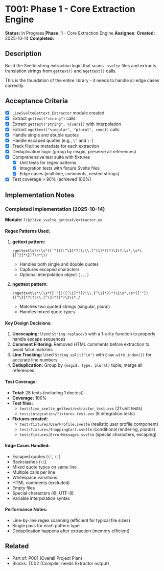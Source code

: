 # T001: Phase 1 - Core Extraction Engine

**Status:** In Progress
**Phase:** 1 - Core Extraction Engine
**Assignee:**
**Created:** 2025-10-14
**Completed:**

## Description

Build the Svelte string extraction logic that scans `.svelte` files and extracts translation strings from `gettext()` and `ngettext()` calls.

This is the foundation of the entire library - it needs to handle all edge cases correctly.

## Acceptance Criteria

- [x] `LiveSvelteGettext.Extractor` module created
- [x] Extract `gettext("string")` calls
- [x] Extract `gettext("string", %{vars})` with interpolation
- [x] Extract `ngettext("singular", "plural", count)` calls
- [x] Handle single and double quotes
- [x] Handle escaped quotes (e.g., `\"` and `\'`)
- [x] Track file:line metadata for each extraction
- [x] Deduplication logic (group by msgid, preserve all references)
- [x] Comprehensive test suite with fixtures
  - [x] Unit tests for regex patterns
  - [x] Integration tests with fixture Svelte files
  - [x] Edge cases (multiline, comments, nested strings)
- [x] Test coverage > 90% (achieved 100%)

## Implementation Notes

### Completed Implementation (2025-10-14)

**Module:** `lib/live_svelte_gettext/extractor.ex`

#### Regex Patterns Used:

1. **gettext pattern:**
   ```regex
   /gettext\s*\(\s*(['"])([^\1]*?(?:\\.[^\1]*?)*)\1(?:\s*,\s*\{[^}]*\})?\s*\)/
   ```
   - Handles both single and double quotes
   - Captures escaped characters
   - Optional interpolation object `{...}`

2. **ngettext pattern:**
   ```regex
   /ngettext\s*\(\s*(['"])([^\1]*?(?:\\.[^\1]*?)*)\1\s*,\s*(['"])([^\3]*?(?:\\.[^\3]*?)*)\3\s*,/
   ```
   - Matches two quoted strings (singular, plural)
   - Handles mixed quote types

#### Key Design Decisions:

1. **Unescaping:** Used `String.replace/3` with a 1-arity function to properly handle escape sequences
2. **Comment Filtering:** Removed HTML comments before extraction to avoid false matches
3. **Line Tracking:** Used `String.split("\n")` with `Enum.with_index(1)` for accurate line numbers
4. **Deduplication:** Group by `{msgid, type, plural}` tuple, merge all references

#### Test Coverage:

- **Total:** 28 tests (including 1 doctest)
- **Coverage:** 100%
- **Test files:**
  - `test/live_svelte_gettext/extractor_test.exs` (21 unit tests)
  - `test/integration/fixtures_test.exs` (6 integration tests)
- **Fixtures created:**
  - `test/fixtures/UserProfile.svelte` (realistic user profile component)
  - `test/fixtures/ShoppingCart.svelte` (conditional rendering, plurals)
  - `test/fixtures/ErrorMessages.svelte` (special characters, escaping)

#### Edge Cases Handled:

- Escaped quotes (`\"`, `\'`)
- Backslashes (`\\`)
- Mixed quote types on same line
- Multiple calls per line
- Whitespace variations
- HTML comments (excluded)
- Empty files
- Special characters (©, UTF-8)
- Variable interpolation syntax

#### Performance Notes:

- Line-by-line regex scanning (efficient for typical file sizes)
- Single pass for each pattern type
- Deduplication happens after extraction (memory efficient)

## Related

- Part of: P001 (Overall Project Plan)
- Blocks: T002 (Compiler needs Extractor output)
